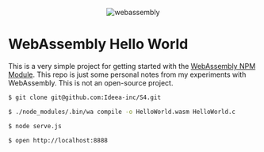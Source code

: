 <p align="center">
    <img src="https://github.com/WebAssembly/web-assembly-logo/raw/master/dist/logo/web-assembly-logo-256px.png" alt="webassembly" />
</p>

# WebAssembly Hello World

This is a very simple project for getting started with the [WebAssembly NPM Module](https://www.npmjs.com/package/webassembly). This repo is just some personal notes from my experiments with WebAssembly. This is not an open-source project.


```sh
$ git clone git@github.com:Ideea-inc/S4.git

$ ./node_modules/.bin/wa compile -o HelloWorld.wasm HelloWorld.c

$ node serve.js

$ open http://localhost:8888
```